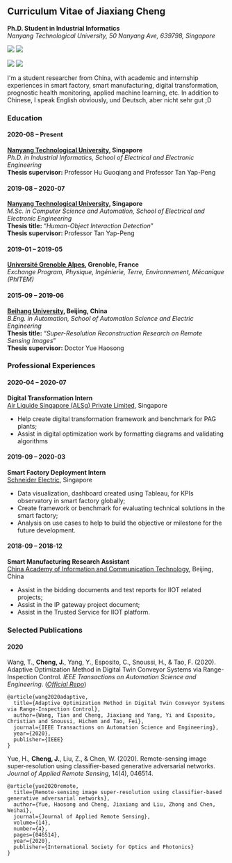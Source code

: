 ## Curriculum Vitae of Jiaxiang Cheng
**Ph.D. Student in Industrial Informatics**       
_Nanyang Technological University, 50 Nanyang Ave, 639798, Singapore_

<p align="left">
  <a href= "https://www.linkedin.com/in/jiaxiang-cheng/"><img src="https://img.icons8.com/dusk/48/000000/linkedin.png"/></a>
  <a href= "https://twitter.com/JiaXplorer"><img src="https://img.icons8.com/dusk/48/000000/twitter.png"/></a>
</p>	
<p>
    <a href="https://github.com/jiaxiang-cheng/"><img src="https://img.shields.io/github/stars/jiaxiang-cheng?color=%234CC61E&label=GitHub%20Stars%20"/></a>
    <a href="mailto:jiaxiang.cheng@outlook.com?subject=[GitHub]%20🔥%20Ask%20me%20anything&body=Hello%20Bayrem%2C%0A%0AI am%20sending%20you%20this%20mail%20after%20seeing%20your%20GitHub profile%20to..."><img src="https://img.shields.io/badge/Contact%20me-anything-1abc9c.svg"/></a>
</p>	

I'm a student researcher from China, with academic and internship experiences in smart factory, smart manufacturing, digital transformation, prognostic health monitoring, applied machine learning, etc. In addition to Chinese, I speak English obviously, und Deutsch, aber nicht sehr gut ;D


### **Education**
#### 2020-08 – Present    
**[Nanyang Technological University](https://www.ntu.edu.sg/), Singapore**    
_Ph.D. in Industrial Informatics, School of Electrical and Electronic Engineering_    
**Thesis supervisor:** Professor Hu Guoqiang and Professor Tan Yap-Peng

#### 2019-08 – 2020-07     
**[Nanyang Technological University](https://www.ntu.edu.sg/), Singapore**     
_M.Sc. in Computer Science and Automation, School of Electrical and Electronic Engineering_   
**Thesis title:** “_Human-Object Interaction Detection_”     
**Thesis supervisor:** Professor Tan Yap-Peng

#### 2019-01 – 2019-05	     
**[Université Grenoble Alpes](https://www.univ-grenoble-alpes.fr/), Grenoble, France**    
_Exchange Program, Physique, Ingénierie, Terre, Environnement, Mécanique (PhITEM)_

#### 2015-09 – 2019-06	    
**[Beihang University](https://ev.buaa.edu.cn/), Beijing, China**    
_B.Eng. in Automation, School of Automation Science and Electric Engineering_    
**Thesis title:** “_Super-Resolution Reconstruction Research on Remote Sensing Images_”     
**Thesis supervisor:** Doctor Yue Haosong    

### **Professional Experiences**
#### 2020-04 – 2020-07      
**Digital Transformation Intern**       
[Air Liquide Singapore (ALSg) Private Limited](https://www.airliquide.com/singapore), Singapore        
- Help create digital transformation framework and benchmark for PAG plants;     
- Assist in digital optimization work by formatting diagrams and validating algorithms

#### 2019-09 – 2020-03      
**Smart Factory Deployment Intern**        
[Schneider Electric](https://www.se.com/sg/en/), Singapore
- Data visualization, dashboard created using Tableau, for KPIs observatory in smart factory globally;        
- Create framework or benchmark for evaluating technical solutions in the smart factory;        
- Analysis on use cases to help to build the objective or milestone for the future development.

#### 2018-09 – 2018-12	     
**Smart Manufacturing Research Assistant**		      
[China Academy of Information and Communication Technology](http://www.caict.ac.cn/english/), Beijing, China     
- Assist in the bidding documents and test reports for IIOT related projects; 
- Assist in the IP gateway project document; 
- Assist in the Trusted Service for IIOT platform.

### **Selected Publications**
#### 2020
Wang, T., **Cheng, J.**, Yang, Y., Esposito, C., Snoussi, H., & Tao, F. (2020). Adaptive Optimization Method in Digital Twin Conveyor Systems via Range-Inspection Control. _IEEE Transactions on Automation Science and Engineering_. (_[Official Repo](https://github.com/jiaxiang-cheng/PyTorch-PDQN-for-Digital-Twin-ACS)_)
```
@article{wang2020adaptive,
  title={Adaptive Optimization Method in Digital Twin Conveyor Systems via Range-Inspection Control},
  author={Wang, Tian and Cheng, Jiaxiang and Yang, Yi and Esposito, Christian and Snoussi, Hichem and Tao, Fei},
  journal={IEEE Transactions on Automation Science and Engineering},
  year={2020},
  publisher={IEEE}
}
```

Yue, H., **Cheng, J.**, Liu, Z., & Chen, W. (2020). Remote-sensing image super-resolution using classifier-based generative adversarial networks. _Journal of Applied Remote Sensing_, 14(4), 046514.
```
@article{yue2020remote,
  title={Remote-sensing image super-resolution using classifier-based generative adversarial networks},
  author={Yue, Haosong and Cheng, Jiaxiang and Liu, Zhong and Chen, Weihai},
  journal={Journal of Applied Remote Sensing},
  volume={14},
  number={4},
  pages={046514},
  year={2020},
  publisher={International Society for Optics and Photonics}
}
```
